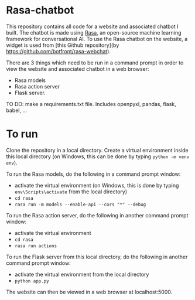 # Rasa-chatbot
This repository contains all code for a website and associated chatbot I built. The chatbot is made using [Rasa](https://rasa.com/), an open-source machine learning framework for conversational AI. To use the Rasa chatbot on the website, a widget is used from [this Github repository](by https://github.com/botfront/rasa-webchat). 

There are 3 things which need to be run in a command prompt in order to view the website and associated chatbot in a web browser:
- Rasa models
- Rasa action server
- Flask server.

TO DO: make a requirements.txt file. Includes openpyxl, pandas, flask, babel, ...

# To run
Clone the repository in a local directory. Create a virtual environment inside this local directory (on Windows, this can be done by typing `python -m venv env`). 

To run the Rasa models, do the following in a command prompt window:
- activate the virtual environment (on Windows, this is done by typing `env\Scripts\activate` from the local directory)
- `cd rasa`
- `rasa run -m models --enable-api --cors "*" --debug`

To run the Rasa action server, do the following in another command prompt window:
- activate the virtual environment
- `cd rasa`
- `rasa run actions`

To run the Flask server from this local directory, do the following in another command prompt window:
- activate the virtual environment from the local directory
- `python app.py`

The website can then be viewed in a web browser at localhost:5000.
